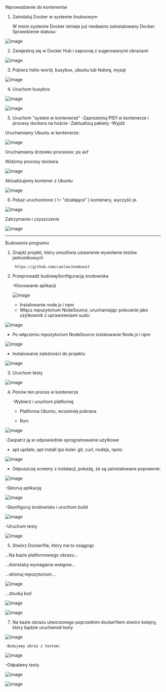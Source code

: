 Wprowadzenie do kontenerów


1. Zainstaluj Docker w systemie linuksowym

    W moim systemie Docker istnieje już niedawno zainstalowany Docker. Sprawdzenie statusu:
  
  ![image](https://user-images.githubusercontent.com/80592460/142733040-1b238042-f55c-4610-aca9-a3457dc9c54f.png)

2. Zarejestruj się w Docker Hub i zapoznaj z sugerowanymi obrazami

![image](https://user-images.githubusercontent.com/80592460/142733048-2e1b425e-fdc0-4280-bfc3-59755cbebbd1.png)

3. Pobierz hello-world, busybox, ubuntu lub fedorę, mysql

![image](https://user-images.githubusercontent.com/80592460/142733073-2f8995bf-8b99-41e6-b108-e863c6ec99a6.png)

4. Uruchom busybox

![image](https://user-images.githubusercontent.com/80592460/142733315-52960844-edcf-44a5-8ea3-4d1e77d1b7c8.png)

![image](https://user-images.githubusercontent.com/80592460/142734521-de2f3bd5-57e0-4477-8a0b-ec62ca401127.png)

5. Uruchom "system w kontenerze"
    -Zaprezentuj PID1 w kontenerze i procesy dockera na hoście
    -Zaktualizuj pakiety
    -Wyjdź

Uruchamiamy Ubuntu w kontenerze:

![image](https://user-images.githubusercontent.com/80592460/142734304-519d00b1-53bf-435b-ad6c-5d4ded54b391.png)

Uruchamiamy drzewko procesów: ps axf

Widzimy procesy dockera

![image](https://user-images.githubusercontent.com/80592460/142734877-73656a37-2ee0-4efc-be41-dfb7c230d265.png)

Aktualizujemy kontener z Ubuntu

![image](https://user-images.githubusercontent.com/80592460/142734968-d1b286e6-fe5b-4bb3-ad6a-36169911d03c.png)

6. Pokaż uruchomione ( != "działające" ) kontenery, wyczyść je.

![image](https://user-images.githubusercontent.com/80592460/142735010-ef71d14c-9121-425f-aeab-120f52b225e5.png)

Zatrzymanie i czyszczenie

![image](https://user-images.githubusercontent.com/80592460/142735177-76ed11a2-bd21-4ab5-a9f9-73f1e871c01a.png)

----------------------------------------------------------------------------------------
Budowanie programu

1. Znajdź projekt, który umożliwia ustawienie wywołanie testów jednostkowych

        https://github.com/caolan/nodeunit
        
2. Przeprowadź budowę/konfigurację środowiska

     -Klonowanie aplikacji
     
     ![image](https://user-images.githubusercontent.com/80592460/142771455-5dd4ec12-6da1-475f-ac39-a64c34a172cb.png)

    - Instalowanie node.js i npm
    
   * Włącz repozytorium NodeSource, uruchamiając polecenie jako użytkownik z uprawnieniami sudo:

![image](https://user-images.githubusercontent.com/80592460/142771790-d1b28269-fd51-4f3f-9482-7885a3beba19.png)

   * Po włączeniu repozytorium NodeSource instalowanie Node.js i npm

![image](https://user-images.githubusercontent.com/80592460/142771964-c8247cd3-7439-42f7-bc03-66f35fe2529e.png)

   * Instalowanie zależności do projektu

![image](https://user-images.githubusercontent.com/80592460/142772073-5267d121-153a-48d0-a575-f90935ec66a0.png)

3. Uruchom testy
   
![image](https://user-images.githubusercontent.com/80592460/142772258-1d3acd47-38c5-4a00-bddd-01217e8c9429.png)

4. Ponów ten proces w kontenerze

    -Wybierz i uruchom platformę
    
     * Platforma Ubuntu, wcześniej pobrana

     * Run:

![image](https://user-images.githubusercontent.com/80592460/142772482-c49f8c4b-2108-4fdb-bd3e-a98756ce9c9b.png)

   -Zaopatrz ją w odpowiednie oprogramowanie użytkowe
    
   * apt update, apt install (po kolei: git, curl, nodejs, npm).

![image](https://user-images.githubusercontent.com/80592460/142772549-356b0555-d5f0-4a60-bb0e-56f0a17fbea0.png)

   * Odpuszczę screeny z instalacji, pokażę, że są zainstalowane poprawnie:

![image](https://user-images.githubusercontent.com/80592460/142772998-6117e64b-b125-4fc9-bd54-3b96ca47da5c.png)

   -Sklonuj aplikację

![image](https://user-images.githubusercontent.com/80592460/142773089-ff9cc7ed-cfd6-4469-a9d6-412c9c74aaf2.png)

   -Skonfiguruj środowisko i uruchom build
   
   ![image](https://user-images.githubusercontent.com/80592460/142773506-e6433d9f-5e9c-40a9-8522-dd7b49929fd5.png)
   
   -Uruchom testy
   
![image](https://user-images.githubusercontent.com/80592460/142773645-fe77376e-3feb-4793-ad13-dd6efef6241e.png)

5. Stwórz Dockerfile, który ma to osiągnąć

...Na bazie platformowego obrazu...

...doinstaluj wymagania wstępne...

...sklonuj repozytorium...

![image](https://user-images.githubusercontent.com/80592460/142775625-a8adb065-8a8c-42fb-96b0-79044d1b88c9.png)

...zbuduj kod

![image](https://user-images.githubusercontent.com/80592460/142774444-6224fbaa-899c-42cd-a637-67a7a8b68faf.png)

![image](https://user-images.githubusercontent.com/80592460/142774511-209c2b8c-3f63-4c31-b697-49ff34ad0147.png)

7. Na bazie obrazu utworzonego poprzednim dockerfilem stwórz kolejny, który będzie uruchamiał testy

![image](https://user-images.githubusercontent.com/80592460/142775823-7ae22fd1-ee6f-4001-aabe-d504c6ba17dc.png)

    -Budujemy obraz z testem:

![image](https://user-images.githubusercontent.com/80592460/142775741-805ad150-1ed5-4abc-a628-4ef6fc9e23ba.png)

   -Odpalamy testy
   
   ![image](https://user-images.githubusercontent.com/80592460/142775776-f7b76120-ba7d-403b-8e6c-c8ca78174da7.png)
   
   ![image](https://user-images.githubusercontent.com/80592460/142775786-af10f615-6275-41f8-934b-edf8483ce193.png)













